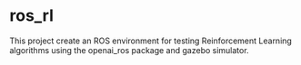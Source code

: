 # ros_rl
This project create an ROS environment for testing Reinforcement Learning algorithms using the openai_ros package and gazebo simulator.
